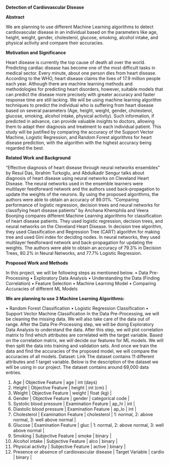 **Detection of Cardiovascular Disease**

**Abstract**

We are planning to use different Machine Learning algorithms to detect cardiovascular disease in an 
individual based on the parameters like age, height, weight, gender, cholesterol, glucose, smoking, 
alcohol intake, and physical activity and compare their accuracies. 

**Motivation and Significance**

Heart disease is currently the top cause of death all over the world. Predicting cardiac disease has become 
one of the most difficult tasks in medical sector. Every minute, about one person dies from heart disease. 
According to the WHO, heart disease claims the lives of 17.9 million people each year. Although there are 
machine learning methods and methodologies for predicting heart disorders, however, suitable models 
that can predict the disease more precisely with greater accuracy and faster response time are still lacking. 
We will be using machine learning algorithm techniques to predict the individual who is suffering from 
heart disease based on several parameters (Age, height, weight, gender, cholesterol, glucose, smoking, 
alcohol intake, physical activity). Such information, if predicted in advance, can provide valuable insights 
to doctors, allowing them to adapt their diagnosis and treatment to each individual patient. This study 
will be justified by comparing the accuracy of the Support Vector Machine, Logistic Regression, and 
Random Forest algorithms for heart disease prediction, with the algorithm with the highest accuracy being 
regarded the best.

**Related Work and Background**

“Effective diagnosis of heart disease through neural networks ensembles” by Resul Das, Ibrahim Turkoglu, 
and Abdulkadir Sengur talks about diagnosis of heart disease using neural networks on Cleveland Heart 
Disease. The neural networks used in the ensemble learners were multilayer feedforward network and 
the authors used back-propagation to update the weights of the neurons. By using the proposed 
algorithms, the authors were able to obtain an accuracy of 89.01%.
“Comparing performance of logistic regression, decision trees and neural networks for classifying heart 
disease patients” by Anchana Khemphila and Veera Boonjing compares different Machine Learning 
algorithms for classification of heart disease patients. They used logistic regression, decision trees, and 
neural networks on the Cleveland Heart Disease. In decision tree algorithm, they used Classification and 
Regression Tree (CART) algorithm for making tree and used Gini index for deciding nodes. In neural 
networks, they used multilayer feedforward network and back-propagation for updating the weights. The 
authors were able to obtain an accuracy of 79.3% in Decision Trees, 80.2% in Neural Networks, and 77.7% 
Logistic Regression.

**Proposed Work and Methods**

In this project, we will be following steps as mentioned below.
• Data Pre-Processing
• Exploratory Data Analysis
• Understanding the Data (Finding Correlation)
• Feature Selection
• Machine Learning Model
• Comparing Accuracies of different ML Models

**We are planning to use 3 Machine Learning Algorithms:**

• Random Forest Classification
• Logistic Regression Classification
• Support Vector Machine Classification
In the Data Pre-Processing, we will be cleaning the missing data. We will also take care of the data out of 
range. After the Data Pre-Processing step, we will be doing Exploratory Data Analysis to understand the 
data. After this step, we will plot correlation matrix to find which attributes are correlated with the target 
variable. Based on the correlation matrix, we will decide our features for ML models. We will then split 
the data into training and validation sets. And once we train the data and find the accuracies of the 
proposed model, we will compare the accuracies of all models.
Dataset: Link
The dataset contains 11 different attributes and 1 target variable. Below is the description of the dataset 
we will be using in our project. The dataset contains around 69,000 data entries. 
1. Age | Objective Feature | age | int (days)
2. Height | Objective Feature | height | int (cm) |
3. Weight | Objective Feature | weight | float (kg) |
4. Gender | Objective Feature | gender | categorical code |
5. Systolic blood pressure | Examination Feature | ap_hi | int |
6. Diastolic blood pressure | Examination Feature | ap_lo | int |
7. Cholesterol | Examination Feature | cholesterol | 1: normal, 2: above normal, 3: well above 
normal |
8. Glucose | Examination Feature | gluc | 1: normal, 2: above normal, 3: well above normal |
9. Smoking | Subjective Feature | smoke | binary |
10. Alcohol intake | Subjective Feature | alco | binary |
11. Physical activity | Subjective Feature | active | binary |
12. Presence or absence of cardiovascular disease | Target Variable | cardio | binary | 

